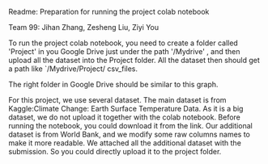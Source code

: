Readme: Preparation for running the project colab notebook

Team 99: Jihan Zhang, Zesheng Liu, Ziyi You

To run the project colab notebook, you need to create a folder called 'Project' in
you Google Drive just under the path '/Mydrive' , and then upload all the dataset
into the Project folder. All the dataset then should get a path like `/Mydrive/Project/
csv_files.

The right folder in Google Drive should be similar to this graph.

For this project, we use several dataset. The main dataset is from Kaggle:Climate
Change: Earth Surface Temperature Data. As it is a big dataset, we do not upload it
together with the colab notebook. Before running the notebook, you could
download it from the link. Our additional dataset is from World Bank, and we
modify some raw columns names to make it more readable. We attached all the
additional dataset with the submission. So you could directly upload it to the
project folder.
